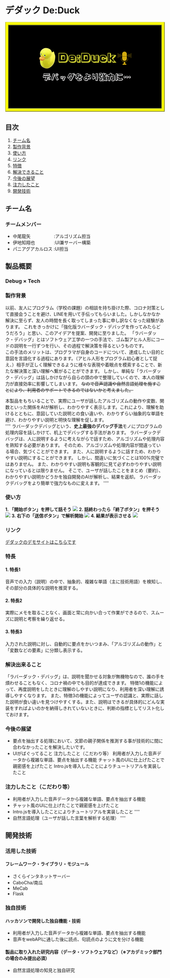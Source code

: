 # デダック De:Duck

<img src="duck.png">

## 目次
1. [チーム名](#anchor1)
1. [製作背景](#anchor2)
1. [使い方](#anchor3)
1. [リンク](#anchor4)
1. [特徴](#anchor5)
1. [解決できること](#anchor6)
1. [今後の展望](#anchor7)
1. [注力したこと](#anchor8)
1. [開発技術](#anchor9)


<a id="anchor1"></a>
## チーム名
### チームメンバー
- 中尾龍矢　　　　　 :アルゴリズム担当
- 伊地知翔也　　　　 :UI兼サーバー構築
- パニアグアカルロス :UI担当

## 製品概要
### Debug × Tech
<a id="anchor2"></a>
### 製作背景
以前、友人にプログラム（学校の課題）の相談を持ち掛けた際、コロナ対策として直接会うことを避け、LINEを用いて手伝ってもらいました。しかしなかなか解決に至らず、友人の時間を長く取ってしまった事に申し訳なくなった経験があります。
これをきっかけに「強化版ラバーダック・デバッグを作ってみたらどうだろう」と思い、このアイデアを提案、開発に至りました。
「ラバーダック・デバッグ」とはソフトウェア工学の一つの手法で、ゴム製アヒル人形にコードの説明を一行ずつを行い、その過程で解決策を得るというものです。  
この手法のメリットは、プログラマが自身のコードについて、達成したい目的と意図を言語化する過程にあります。（アヒル人形をプログラム初心者として捉え、）相手が正しく理解できるように様々な表現や着眼点を模索することで、新たな解決策と深い理解へ繋がることができます。
しかし、単純な「ラバーダック・デバッグ」は話しかけながら自らの頭の中で整理していくので、本人の理解力が直接効率に影響してしまいます。 ~~なので音声認識や自然言語処理を施すことにより、利用者のサポートできるのではないかと考えました。~~
  
本製品をもちいることで、実際にユーザが話したアルゴリズムの動作や変数、関数といった関係をAIが解析し、わかりやすく表示します。これにより、理解を助けるとともに、意図していた説明との食い違いや、わかりずらい抽象的な単語を避け、わかりやすい説明と明快な理解を促します。  
''''
ラバーダックデバッグという、**史上最強のデバッグ手法**モノにプログラムの処理内容を話しかけて、机上でデバッグする手法があります。
ラバーダックデバッグは、人に説明するように考えながらで話すため、アルゴリズムや処理内容を熟知する必要があります。
そのため、アルゴリズムや処理内容が間違っている場合、気づくことができます。
また、人に説明するように話すため、わかりやすい説明にすることができます。
しかし、間違いに気づくことは100%完璧ではありません。
また、わかりやすい説明も客観的に見て必ずわかりやすい説明になっているとは限りません。
そこで、ユーザが話したことをまとめ（要約）、わかりやすい説明かどうかを独自開発のAIが解析し、結果を返却。
ラバーダックデバッグをより簡単で強力なものに変えます。
''''
<a id="anchor3"></a>
### 使い方
**1. 「開始ボタン」を押して話そう**
<img src="slide1.png">
**2. 話終わったら「終了ボタン」を押そう**
<img src="slide2.png">
**3. 右下の「送信ボタン」で解析開始**
<img src="slide3.png">
**4. 結果が表示させる**
<img src="slide4.png">


<a id="anchor4"></a>
### リンク
<a href="http://jphacks-2020.app.idichi.tk/#"> デダックのデモサイトはこちらです </a>

<a id="anchor5"></a>
### 特長
#### 1. 特長1  
音声での入力（説明）の中で、抽象的、複雑な単語（主に技術用語）を検知し、その部分の具体的な説明を推奨する。
#### 2. 特長2
実際にメモを取ることなく、画面と常に向かい合って作業ができるので、スムーズに説明と考察を繰り返せる。
#### 3. 特長3
入力された説明に対し、自動的に要点をかいつまみ、「アルゴリズムの動作」と「変数などの要素」に分類し表示する。

<a id="anchor6"></a>
### 解決出来ること
「ラバーダック・デバッグ」は、説明を聞かせる対象が無機物なので、誰の手を煩わせることもなく、コロナ禍の中でも目的が達成できます。
特徴1の機能によって、再度説明をしたときに理解のしやすい説明になり、利用者を深い理解に誘導しやすくなります。
また、特徴3の機能によってユーザの認識と、実際に話した説明が食い違いを見つけやすくする。また、説明はできるが具体的にどんな実装をすればよいのかを納得しきれていないときに、判断の指標としてリスト化しておけます。

<a id="anchor7"></a>
### 今後の展望
- 要点を抽出する処理において、文節の親子関係を推測する事が技術的に間に合わなかったことを解決したいです。
- UIがばぐってること
注力したこと（こだわり等）
利用者が入力した音声データから複雑な単語、要点を抽出する機能
チャット風のUIに仕上げたことで親密感を上げたこと
Intro.jsを導入したことによりチュートリアルを実装したこと

<a id="anchor8"></a>
### 注力したこと（こだわり等）
- 利用者が入力した音声データから複雑な単語、要点を抽出する機能
- チャット風のUIに仕上げたことで親密感を上げたこと
- Intro.jsを導入したことによりチュートリアルを実装したこと
''''
- 自然言語処理（ユーザが話した言葉を解析する処理）
''''

<a id="anchor9"></a>
## 開発技術
### 活用した技術
#### フレームワーク・ライブラリ・モジュール
- さくらインタネットサーバー
- CaboCha/南瓜
- MeCab
- Flask
### 独自技術
#### ハッカソンで開発した独自機能・技術
- 利用者が入力した音声データから複雑な単語、要点を抽出する機能
- 音声をwebAPIに通した後に読点、句読点のように文を分ける機能

#### 製品に取り入れた研究内容（データ・ソフトウェアなど）（※アカデミック部門の場合のみ提出必須）
- 自然言語処理の知見と独自研究
 
